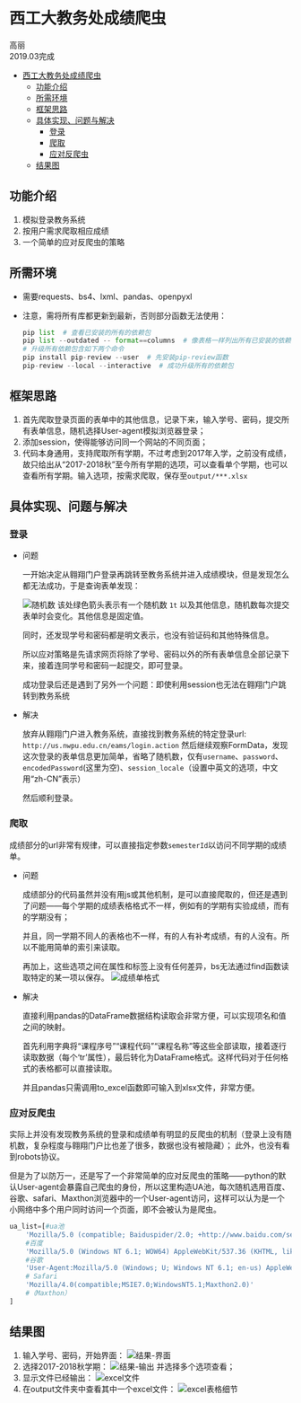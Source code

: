 # 西工大教务处成绩爬虫

高丽   
2019.03完成
<!-- TOC -->

- [西工大教务处成绩爬虫](#西工大教务处成绩爬虫)
    - [功能介绍](#功能介绍)
    - [所需环境](#所需环境)
    - [框架思路](#框架思路)
    - [具体实现、问题与解决](#具体实现问题与解决)
        - [登录](#登录)
        - [爬取](#爬取)
        - [应对反爬虫](#应对反爬虫)
    - [结果图](#结果图)

<!-- /TOC -->

## 功能介绍
1. 模拟登录教务系统      
2. 按用户需求爬取相应成绩
3. 一个简单的应对反爬虫的策略


## 所需环境
- 需要requests、bs4、lxml、pandas、openpyxl

- 注意，需将所有库都更新到最新，否则部分函数无法使用：
    ``` python
    pip list  # 查看已安装的所有的依赖包
    pip list --outdated -- format==columns  # 像表格一样列出所有已安装的依赖包的当前版本和可升级版本
    # 升级所有依赖包含如下两个命令
    pip install pip-review --user  # 先安装pip-review函数
    pip-review --local --interactive  # 成功升级所有的依赖包
    ```


## 框架思路
1. 首先爬取登录页面的表单中的其他信息，记录下来，输入学号、密码，提交所有表单信息，随机选择User-agent模拟浏览器登录；
2. 添加session，使得能够访问同一个网站的不同页面；
3. 代码本身通用，支持爬取所有学期，不过考虑到2017年入学，之前没有成绩，故只给出从“2017-2018秋”至今所有学期的选项，可以查看单个学期，也可以查看所有学期。输入选项，按需求爬取，保存至`output/***.xlsx`


## 具体实现、问题与解决
### 登录
- 问题
  
    一开始决定从翱翔门户登录再跳转至教务系统并进入成绩模块，但是发现怎么都无法成功，于是查询表单发现：
    
    ![随机数](http://img.elfship.cn/img/QQ图片20200315002639.png)
    该处绿色箭头表示有一个随机数 `1t` 以及其他信息，随机数每次提交表单时会变化。其他信息是固定值。

    同时，还发现学号和密码都是明文表示，也没有验证码和其他特殊信息。
    
    所以应对策略是先请求网页将除了学号、密码以外的所有表单信息全部记录下来，接着连同学号和密码一起提交，即可登录。

    成功登录后还是遇到了另外一个问题：即使利用session也无法在翱翔门户跳转到教务系统

- 解决
  
    放弃从翱翔门户进入教务系统，直接找到教务系统的特定登录url: `http://us.nwpu.edu.cn/eams/login.action` 然后继续观察FormData，发现这次登录的表单信息更加简单，省略了随机数，仅有`username`、`password`、`encodedPassword`(这里为空)、`session_locale`（设置中英文的选项，中文用“zh-CN”表示）
    
    然后顺利登录。


    
### 爬取
成绩部分的url非常有规律，可以直接指定参数`semesterId`以访问不同学期的成绩单。

- 问题  
  
    成绩部分的代码虽然并没有用js或其他机制，是可以直接爬取的，但还是遇到了问题——每个学期的成绩表格格式不一样，例如有的学期有实验成绩，而有的学期没有；
    
    并且，同一学期不同人的表格也不一样，有的人有补考成绩，有的人没有。所以不能用简单的索引来读取。
    
    再加上，这些选项之间在属性和标签上没有任何差异，bs无法通过find函数读取特定的某一项以保存。
    ![成绩单格式](http://img.elfship.cn/img/QQ图片20200315004729.png)

- 解决
  
    直接利用pandas的DataFrame数据结构读取会非常方便，可以实现项名和值之间的映射。
    
    首先利用字典将“课程序号”“课程代码”“课程名称”等这些全部读取，接着逐行读取数据（每个‘tr’属性），最后转化为DataFrame格式。这样代码对于任何格式的表格都可以直接读取。

    并且pandas只需调用to_excel函数即可输入到xlsx文件，非常方便。


### 应对反爬虫
实际上并没有发现教务系统的登录和成绩单有明显的反爬虫的机制（登录上没有随机数，复杂程度与翱翔门户比也差了很多，数据也没有被隐藏）；
此外，也没有看到robots协议。

但是为了以防万一，还是写了一个非常简单的应对反爬虫的策略——python的默认User-agent会暴露自己爬虫的身份，所以这里构造UA池，每次随机选用百度、谷歌、safari、Maxthon浏览器中的一个User-agent访问，这样可以认为是一个小网络中多个用户同时访问一个页面，即不会被认为是爬虫。
``` python 
ua_list=[#ua池
    'Mozilla/5.0 (compatible; Baiduspider/2.0; +http://www.baidu.com/search/spider.html)',
    #百度
    'Mozilla/5.0 (Windows NT 6.1; WOW64) AppleWebKit/537.36 (KHTML, like Gecko) Chrome/50.0.2661.94 Safari/537.36',
    #谷歌 
    'User-Agent:Mozilla/5.0 (Windows; U; Windows NT 6.1; en-us) AppleWebKit/534.50 (KHTML, like Gecko) Version/5.1 Safari/534.50', 
    # Safari  
    'Mozilla/4.0(compatible;MSIE7.0;WindowsNT5.1;Maxthon2.0)'
    #（Maxthon）
]
```
## 结果图
1. 输入学号、密码，开始界面：
![结果-界面](http://img.elfship.cn/img/QQ图片20200315010419.png)
2. 选择2017-2018秋学期：
![结果-输出](http://img.elfship.cn/img/QQ图片20200315010739.png)
并选择多个选项查看；   
3. 显示文件已经输出：
![excel文件](http://img.elfship.cn/img/QQ图片20200315010958.png)
4. 在output文件夹中查看其中一个excel文件：
![excel表格细节](http://img.elfship.cn/img/QQ图片20200315011035.png)